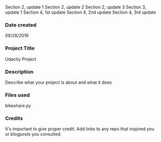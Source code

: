 Section 2, update 1
Section 2, update 2
Section 2, update 3
Section 3, update 1
Section 4, 1st update
Section 4, 2nd update
Section 4, 3rd update
### Date created
09/28/2019

### Project Title
Udacity Project

### Description
Describe what your project is about and what it does

### Files used
bikeshare.py

### Credits
It's important to give proper credit. Add links to any repo that inspired you or blogposts you consulted.

